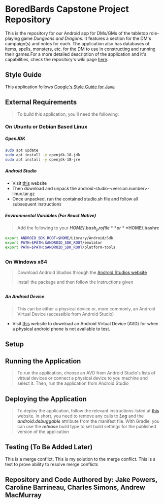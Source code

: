 # BoredBards Capstone Project Repository

This is the repository for our Android app for DMs/GMs of the tabletop role-playing game _Dungeons and Dragons_. It features a section for the DM's campaign(s) and notes for each. The application also has databases of items, spells, monsters, etc. for the DM to use in constructing and running their games.For a more detailed description of the application and it's capabilities, check the repository's wiki page [here](https://github.com/SCCapstone/BoredBards/wiki).

## Style Guide
This application follows [Google's Style Guide for Java](https://google.github.io/styleguide/javaguide.html)

## External Requirements
> To build this application, you'll need the following:
### On Ubuntu or Debian Based Linux
##### OpenJDK
```sh
sudo apt update
sudo apt install -y openjdk-18-jdk
sudo apt install -y openjdk-18-jre
```
##### Android Studio
* Visit [this](https://developer.android.com/studio/index.html#downloads) website
* Then download and unpack the android-studio-<version.number>-linux.tar.gz
* Once unpacked, run the contained studio.sh file and follow all subsequent instructions

##### Environmental Variables (For React Native)
> Add the following to your **$HOME/.bash_profile** or **$HOME/.bashrc**
```sh
export ANDROID_SDK_ROOT=$HOME/Library/Android/Sdk
export PATH=$PATH:$ANDROID_SDK_ROOT/emulator
export PATH=$PATH:$ANDROID_SDK_ROOT/platform-tools
```

##
### On Windows x64
> Download Android Studios through the [Android Studios website](https://developer.android.com/studio?gclid=Cj0KCQjw48OaBhDWARIsAMd966C3-36dorjYTl49utxjZVQB-1tlXhZzmWTdbtlbZcCPWcbVX_C2B5MaAooNEALw_wcB&gclsrc=aw.ds#downloads)
>
> Install the package and then follow the instructions given

##
##### An Android Device
> This can be either a physical device or, more commonly, an Android Virtual Device (accessible from Android Studio)
* Visit [this](https://developers.foxit.com/developer-hub/document/create-an-emulator-for-testing-in-android-studio/) website to download an Android Virtual Device (AVD) for when a physical android phone is not available to test.

## Setup

## Running the Application
> To run the application, choose an AVD from Android Studio's lists of virtual devices or connect a physical device to you machine and select it. Then, run the application from Android Studio

## Deploying the Application
> To deploy the application, follow the relevant instructions listed at [this](https://developer.android.com/studio/publish) website. In short, you need to remove any calls to **_Log_** and the **_android:debuggable_** attribute from the manifest file. With Gradle, you can use the **_release_** build type to set build settings for the published version of the application

## Testing (To Be Added Later)

This is a merge conflict.
This is my solution to the merge conflict.
This is a test to prove ability to resolve merge conflicts

## Repository and Code Authored by: Jake Powers, Caroline Barrineau, Charles Simons, Andrew MacMurray
